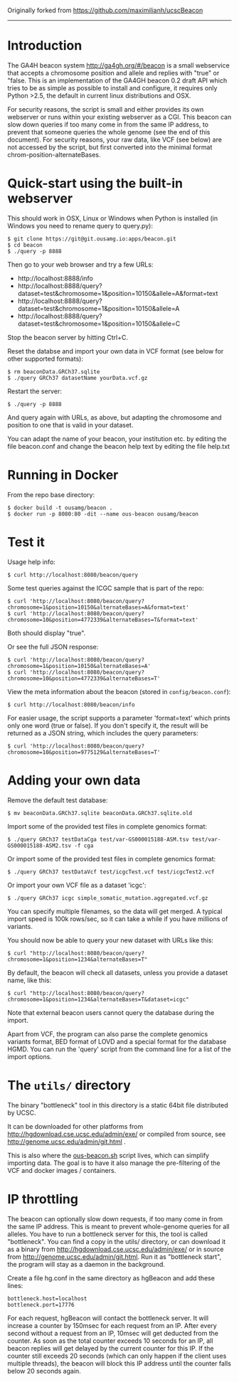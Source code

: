Originally forked from https://github.com/maximilianh/ucscBeacon

---

Introduction
============

The GA4H beacon system http://ga4gh.org/#/beacon is a small webservice
that accepts a chromosome position and allele and replies with "true" or
"false. This is an implementation of the GA4GH beacon 0.2 draft API which
tries to be as simple as possible to install and configure, it requires
only Python >2.5, the default in current linux distributions and OSX.

For security reasons, the script is small and either
provides its own webserver or runs within your existing webserver as a CGI.
This beacon can slow down queries if too many come in from the same IP
address, to prevent that someone queries the whole genome (see the end of
this document). For security reasons, your raw data, like VCF (see below) are
not accessed by the script, but first converted into the minimal format
chrom-position-alternateBases.

Quick-start using the built-in webserver
=======================================

This should work in OSX, Linux or Windows when Python is installed (in Windows you need to rename query to query.py):

    $ git clone https://git@git.ousamg.io:apps/beacon.git
    $ cd beacon
    $ ./query -p 8888

Then go to your web browser and try a few URLs:

* http://localhost:8888/info
* http://localhost:8888/query?dataset=test&chromosome=1&position=10150&allele=A&format=text
* http://localhost:8888/query?dataset=test&chromosome=1&position=10150&allele=A
* http://localhost:8888/query?dataset=test&chromosome=1&position=10150&allele=C

Stop the beacon server by hitting Ctrl+C.

Reset the databse and import your own data in VCF format (see below for other supported formats):

    $ rm beaconData.GRCh37.sqlite
    $ ./query GRCh37 datasetName yourData.vcf.gz

Restart the server:

    $ ./query -p 8888

And query again with URLs, as above, but adapting the chromosome and position to one that is valid in your dataset.

You can adapt the name of your beacon, your institution etc. by editing the
file beacon.conf and change the beacon help text by editing the file help.txt

Running in Docker
=================

From the repo base directory:

    $ docker build -t ousamg/beacon .
    $ docker run -p 8080:80 -dit --name ous-beacon ousamg/beacon


Test it
=======

Usage help info:

    $ curl http://localhost:8080/beacon/query

Some test queries against the ICGC sample that is part of the repo:

    $ curl 'http://localhost:8080/beacon/query?chromosome=1&position=10150&alternateBases=A&format=text'
    $ curl 'http://localhost:8080/beacon/query?chromosome=10&position=4772339&alternateBases=T&format=text'

Both should display "true".

Or see the full JSON response:

    $ curl 'http://localhost:8080/beacon/query?chromosome=1&position=10150&alternateBases=A'
    $ curl 'http://localhost:8080/beacon/query?chromosome=10&position=4772339&alternateBases=T'

View the meta information about the beacon (stored in `config/beacon.conf`):

    $ curl http://localhost:8080/beacon/info

For easier usage, the script supports a parameter 'format=text' which prints only one word (true or false). If you don't specify it, the result will be returned as a JSON string, which includes the query parameters:

    $ curl 'http://localhost:8080/beacon/query?chromosome=10&position=9775129&alternateBases=T'


Adding your own data
====================

Remove the default test database:

    $ mv beaconData.GRCh37.sqlite beaconData.GRCh37.sqlite.old

Import some of the provided test files in complete genomics format:

    $ ./query GRCh37 testDataCga test/var-GS000015188-ASM.tsv test/var-GS000015188-ASM2.tsv -f cga

Or import some of the provided test files in complete genomics format:

    $ ./query GRCh37 testDataVcf test/icgcTest.vcf test/icgcTest2.vcf

Or import your own VCF file as a dataset 'icgc':

    $ ./query GRCh37 icgc simple_somatic_mutation.aggregated.vcf.gz

You can specify multiple filenames, so the data will get merged.
A typical import speed is 100k rows/sec, so it can take a while if you have millions of variants.

You should now be able to query your new dataset with URLs like this:

    $ curl "http://localhost:8080/beacon/query?chromosome=1&position=1234&alternateBases=T"

By default, the beacon will check all datasets, unless you provide a dataset name, like this:

    $ curl "http://localhost:8080/beacon/query?chromosome=1&position=1234&alternateBases=T&dataset=icgc"

Note that external beacon users cannot query the database during the import.

Apart from VCF, the program can also parse the complete genomics variants format, BED format of LOVD
and a special format for the database HGMD. You can run the 'query' script from the command line for a list of the import options.


The `utils/` directory
====================

The binary "bottleneck" tool in this directory is a static 64bit file distributed
by UCSC.

It can be downloaded for other platforms from
http://hgdownload.cse.ucsc.edu/admin/exe/ or compiled from source, see
http://genome.ucsc.edu/admin/git.html .

This is also where the [ous-beacon.sh](utils/ous-beacon.sh) script lives, which can
simplify importing data. The goal is to have it also manage the pre-filtering of the VCF
and docker images / containers.

IP throttling
=============

The beacon can optionally slow down requests, if too many come in from the same
IP address. This is meant to prevent whole-genome queries for all alleles. You
have to run a bottleneck server for this, the tool is called "bottleneck".
You can find a copy in the utils/ directory,
or can download it as a binary from http://hgdownload.cse.ucsc.edu/admin/exe/ or
in source from http://genome.ucsc.edu/admin/git.html. Run it as "bottleneck
start", the program will stay as a daemon in the background.

Create a file hg.conf in the same directory as hgBeacon and add these lines:

    bottleneck.host=localhost
    bottleneck.port=17776

For each request, hgBeacon will contact the bottleneck server. It will
increase a counter by 150msec for each request from an IP. After every second
without a request from an IP, 10msec will get deducted from the counter. As
soon as the total counter exceeds 10 seconds for an IP, all beacon replies
will get delayed by the current counter for this IP. If the counter still
exceeds 20 seconds (which can only happen if the client uses multiple
threads), the beacon will block this IP address until the counter falls below
20 seconds again.
